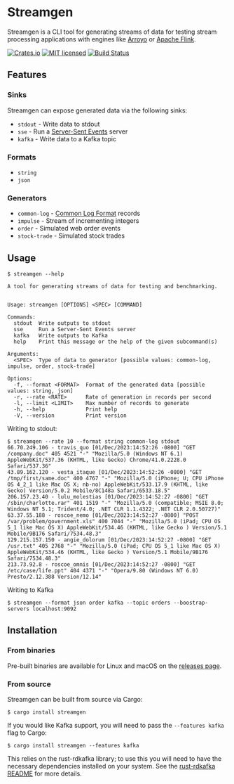 # Streamgen

Streamgen is a CLI tool for generating streams of data for testing stream processing applications with
engines like [Arroyo](https://github.com/ArroyoSystems/arroyo) or [Apache Flink](https://flink.apache.org/).

[![Crates.io][crates-badge]][crates-url]
[![MIT licensed][mit-badge]][mit-url]
[![Build Status][actions-badge]][actions-url]

[crates-badge]: https://img.shields.io/crates/v/streamgen.svg
[crates-url]: https://crates.io/crates/streamgen
[mit-badge]: https://img.shields.io/badge/license-MIT-blue.svg
[mit-url]: https://github.com/ArroyoSystems/streamgen/blob/master/LICENSE-MIT
[actions-badge]: https://github.com/ArroyoSystems/streamgen/actions/workflows/ci.yml/badge.svg
[actions-url]: https://github.com/ArroyoSystems/streamgen/actions?query=branch%3Amain


## Features

### Sinks

Streamgen can expose generated data via the following sinks:

* `stdout` - Write data to stdout
* `sse` - Run a [Server-Sent Events](https://developer.mozilla.org/en-US/docs/Web/API/Server-sent_events/Using_server-sent_events) server
* `kafka` - Write data to a Kafka topic

### Formats

* `string`
* `json`

### Generators

* `common-log` - [Common Log Format](https://en.wikipedia.org/wiki/Common_Log_Format) records
* `impulse` - Stream of incrementing integers
* `order` - Simulated web order events
* `stock-trade` - Simulated stock trades

## Usage

```
$ streamgen --help

A tool for generating streams of data for testing and benchmarking.


Usage: streamgen [OPTIONS] <SPEC> [COMMAND]

Commands:
  stdout  Write outputs to stdout
  sse     Run a Server-Sent Events server
  kafka   Write outputs to Kafka
  help    Print this message or the help of the given subcommand(s)

Arguments:
  <SPEC>  Type of data to generator [possible values: common-log, impulse, order, stock-trade]

Options:
  -f, --format <FORMAT>  Format of the generated data [possible values: string, json]
  -r, --rate <RATE>      Rate of generation in records per second
  -l, --limit <LIMIT>    Max number of records to generate
  -h, --help             Print help
  -V, --version          Print version
```

Writing to stdout:
```
$ streamgen --rate 10 --format string common-log stdout
66.70.249.106 - travis_quo [01/Dec/2023:14:52:26 -0800] "GET /company.doc" 405 4521 "-" "Mozilla/5.0 (Windows NT 6.1) AppleWebKit/537.36 (KHTML, like Gecko) Chrome/41.0.2228.0 Safari/537.36"
43.89.162.120 - vesta_itaque [01/Dec/2023:14:52:26 -0800] "GET /tmp/first/same.doc" 400 4767 "-" "Mozilla/5.0 (iPhone; U; CPU iPhone OS 4_2_1 like Mac OS X; nb-no) AppleWebKit/533.17.9 (KHTML, like Gecko) Version/5.0.2 Mobile/8C148a Safari/6533.18.5"
206.157.23.40 - lulu_molestias [01/Dec/2023:14:52:27 -0800] "GET /sbin/charlotte.rar" 401 1519 "-" "Mozilla/5.0 (compatible; MSIE 8.0; Windows NT 5.1; Trident/4.0; .NET CLR 1.1.4322; .NET CLR 2.0.50727)"
63.37.55.188 - roscoe_nemo [01/Dec/2023:14:52:27 -0800] "POST /var/problem/government.xls" 400 7044 "-" "Mozilla/5.0 (iPad; CPU OS 5_1 like Mac OS X) AppleWebKit/534.46 (KHTML, like Gecko ) Version/5.1 Mobile/9B176 Safari/7534.48.3"
129.215.157.150 - angie_dolorum [01/Dec/2023:14:52:27 -0800] "GET /usr.txt" 405 2768 "-" "Mozilla/5.0 (iPad; CPU OS 5_1 like Mac OS X) AppleWebKit/534.46 (KHTML, like Gecko ) Version/5.1 Mobile/9B176 Safari/7534.48.3"
213.73.92.8 - roscoe_omnis [01/Dec/2023:14:52:27 -0800] "GET /etc/case/life.ppt" 404 4371 "-" "Opera/9.80 (Windows NT 6.0) Presto/2.12.388 Version/12.14"
```

Writing to Kafka
```
$ streamgen --format json order kafka --topic orders --boostrap-servers localhost:9092
```

## Installation

### From binaries

Pre-built binaries are available for Linux and macOS on the 
[releases page](https://github.com/ArroyoSystems/streamgen/releases).

### From source

Streamgen can be built from source via Cargo:

```
$ cargo install streamgen
```

If you would like Kafka support, you will need to pass the `--features kafka` flag to Cargo:

```
$ cargo install streamgen --features kafka
```

This relies on the rust-rdkafka library; to use this you will need to have the necessary dependencies installed
on your system. See the [rust-rdkafka README](https://github.com/fede1024/rust-rdkafka#installation) for more details.